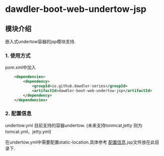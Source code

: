 # dawdler-boot-web-undertow-jsp

## 模块介绍

嵌入式undertow容器的jsp模块支持.

### 1. 使用方式

pom.xml中加入

```xml
	<dependencies>
		<dependency>
			<groupId>io.github.dawdler-series</groupId>
			<artifactId>dawdler-boot-web-undertow-jsp</artifactId>
		</dependency>
	</dependencies>
```

### 2. 配置信息

undertow.yml 目前支持的容器undertow. (未来支持tonmcat,jetty 则为tomcat.yml、jetty.yml)

在undertow.yml中需要配置static-location.具体参考 [配置信息](../dawdler-boot-web/README.md#1-配置信息).jsp文件放在此目录下.